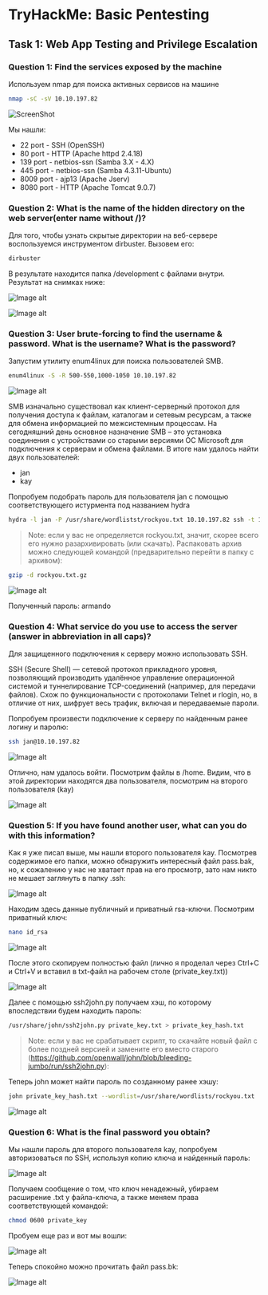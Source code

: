 # TryHackMe: Basic Pentesting

## Task 1: Web App Testing and Privilege Escalation

### Question 1: Find the services exposed by the machine
Используем nmap для поиска активных сервисов на машине
```sh
nmap -sC -sV 10.10.197.82
```
![ScreenShot](https://github.com/Abends2/TryHackMe_WriteUps/tree/main/Basic-Pentesting-room/screenshots/1.png)


Мы нашли:
- 22 port - SSH (OpenSSH)
- 80 port - HTTP (Apache httpd 2.4.18)
- 139 port - netbios-ssn (Samba 3.X - 4.X)
- 445 port - netbios-ssn (Samba 4.3.11-Ubuntu)
- 8009 port - ajp13 (Apache Jserv)
- 8080 port - HTTP (Apache Tomcat 9.0.7)


### Question 2: What is the name of the hidden directory on the web server(enter name without /)?
Для того, чтобы узнать скрытые директории на веб-сервере воспользуемся инструментом dirbuster. Вызовем его:
```sh
dirbuster
```
В результате находится папка /development с файлами внутри. Результат на снимках ниже:

![Image alt](https://github.com/Abends/TryHackMe_WriteUps/Basic-Pentesting-room/main/screenshots/2.png)

![Image alt](https://github.com/Abends/TryHackMe_WriteUps/Basic-Pentesting-room/main/screenshots/3.png)


### Question 3: User brute-forcing to find the username & password. What is the username? What is the password?
Запустим утилиту enum4linux для поиска пользователей SMB. 
```sh
enum4linux -S -R 500-550,1000-1050 10.10.197.82
```
![Image alt](https://github.com/Abends/TryHackMe_WriteUps/Basic-Pentesting-room/main/screenshots/4.png)

SMB изначально существовал как клиент-серверный протокол для получения доступа к файлам, каталогам и сетевым ресурсам, а также для обмена информацией по межсистемным процессам. На сегодняшний день основное назначение SMB – это установка соединения с устройствами со старыми версиями ОС Microsoft для подключения к серверам и обмена файлами. 
В итоге нам удалось найти двух пользователей:
- jan
- kay

Попробуем подобрать пароль для пользователя jan с помощью соответствующего истурмента под названием hydra
```sh
hydra -l jan -P /usr/share/wordlistst/rockyou.txt 10.10.197.82 ssh -t 16
```
> Note: если у вас не определяется rockyou.txt, значит, скорее всего его нужно разархивировать (или скачать). Распаковать архив можно следующей командой (предварительно перейти в папку с архивом):
```sh
gzip -d rockyou.txt.gz
```
![Image alt](https://github.com/Abends/TryHackMe_WriteUps/Basic-Pentesting-room/main/screenshots/5.png)

Полученный пароль: armando

### Question 4: What service do you use to access the server (answer in abbreviation in all caps)?
Для защищенного подключения к серверу можно использовать SSH. 

SSH (Secure Shell) — сетевой протокол прикладного уровня, позволяющий производить удалённое управление операционной системой и туннелирование TCP-соединений (например, для передачи файлов). Схож по функциональности с протоколами Telnet и rlogin, но, в отличие от них, шифрует весь трафик, включая и передаваемые пароли.

Попробуем произвести подключение к серверу по найденным ранее логину и паролю:
```sh
ssh jan@10.10.197.82
```

![Image alt](https://github.com/Abends/TryHackMe_WriteUps/Basic-Pentesting-room/main/screenshots/6.png)

Отлично, нам удалось войти. Посмотрим файлы в /home. Видим, что в этой директории находятся два пользователя, посмотрим на второго пользователя (kay)

![Image alt](https://github.com/Abends/TryHackMe_WriteUps/Basic-Pentesting-room/main/screenshots/7.png)

### Question 5: If you have found another user, what can you do with this information?
Как я уже писал выше, мы нашли второго пользователя kay. Посмотрев содержимое его папки, можно обнаружить интересный файл pass.bak, но, к сожалению у нас не хватает прав на его просмотр, зато нам никто не мешает заглянуть в папку .ssh:

![Image alt](https://github.com/Abends/TryHackMe_WriteUps/Basic-Pentesting-room/main/screenshots/8.png)

Находим здесь данные публичный и приватный rsa-ключи. Посмотрим приватный ключ:
```sh
nano id_rsa
```

![Image alt](https://github.com/Abends/TryHackMe_WriteUps/Basic-Pentesting-room/main/screenshots/9.png)

После этого скопируем полностью файл (лично я проделал через Ctrl+C и Ctrl+V и вставил в txt-файл на рабочем столе (private_key.txt))

![Image alt](https://github.com/Abends/TryHackMe_WriteUps/Basic-Pentesting-room/main/screenshots/10.png)

Далее с помощью ssh2john.py получаем хэш, по которому впоследствии будем находить пароль:
```sh
/usr/share/john/ssh2john.py private_key.txt > private_key_hash.txt
```
> Note: если у вас не срабатывает скрипт, то скачайте новый файл с более поздней версией и замените его вместо старого (https://github.com/openwall/john/blob/bleeding-jumbo/run/ssh2john.py):


Теперь john может найти пароль по созданному ранее хэшу:
```sh
john private_key_hash.txt --wordlist=/usr/share/wordlists/rockyou.txt
```

![Image alt](https://github.com/Abends/TryHackMe_WriteUps/Basic-Pentesting-room/main/screenshots/11.png)


### Question 6: What is the final password you obtain?
Мы нашли пароль для второго пользователя kay, попробуем авторизоваться по SSH, используя копию ключа и найденный пароль:


![Image alt](https://github.com/Abends/TryHackMe_WriteUps/Basic-Pentesting-room/main/screenshots/12.png)

Получаем сообщение о том, что ключ ненадежный, убираем расширение .txt у файла-ключа, а также меняем права соответствующей командой:
```sh
chmod 0600 private_key
```

Пробуем еще раз и вот мы вошли:

![Image alt](https://github.com/Abends/TryHackMe_WriteUps/Basic-Pentesting-room/main/screenshots/13.png)

Теперь спокойно можно прочитать файл pass.bk:

![Image alt](https://github.com/Abends/TryHackMe_WriteUps/Basic-Pentesting-room/main/screenshots/14.png)
